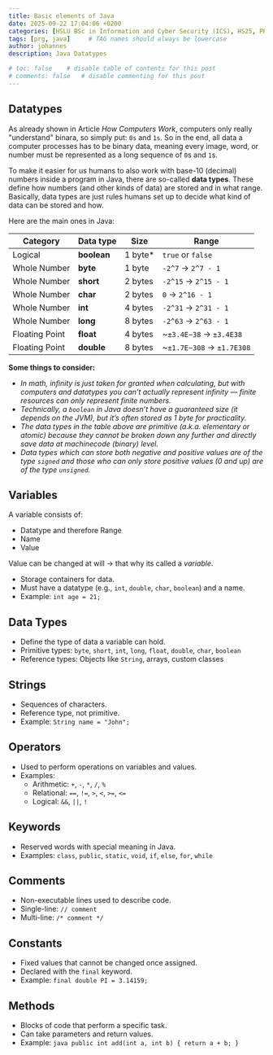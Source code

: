 ```yaml
---
title: Basic elements of Java
date: 2025-09-22 17:04:06 +0200
categories: [HSLU BSc in Information and Cyber Security (ICS), HS25, PRG]
tags: [prg, java]     # TAG names should always be lowercase
author: johannes
description: Java Datatypes

# toc: false    # disable table of contents for this post
# comments: false   # disable commenting for this post
---
```


## Datatypes

As already shown in Article *How Computers Work*, computers only really "understand" binara, so simply put: `0s` and `1s`. So in the end, all data a computer processes has to be binary data, meaning every image, word, or number must be represented as a long sequence of `0`s and `1`s.  

To make it easier for us humans to also work with base-10 (decimal) numbers inside a program in Java, there are so-called **data types**. These define how numbers (and other kinds of data) are stored and in what range. Basically, data types are just rules humans set up to decide what kind of data can be stored and how.

Here are the main ones in Java:

| Category       | Data type  | Size    | Range                      |
|----------------|------------|---------|----------------------------|
| Logical        | **boolean**| 1 byte* | `true` or `false`          |
| Whole Number   | **byte**   | 1 byte  | `-2^7` → `2^7 - 1`         |
| Whole Number   | **short**  | 2 bytes | `-2^15` → `2^15 - 1`       |
| Whole Number   | **char**   | 2 bytes | `0` → `2^16 - 1`           |
| Whole Number   | **int**    | 4 bytes | `-2^31` → `2^31 - 1`       |
| Whole Number   | **long**   | 8 bytes | `-2^63` → `2^63 - 1`       |
| Floating Point | **float**  | 4 bytes | ~`±3.4E−38` → `±3.4E38`    |
| Floating Point | **double** | 8 bytes | ~`±1.7E−308` → `±1.7E308`  |

**Some things to consider:**

- *In math, infinity is just taken for granted when calculating, but with computers and datatypes you can’t actually represent infinity — finite resources can only represent finite numbers.*
- *Technically, a `boolean` in Java doesn’t have a guaranteed size (it depends on the JVM), but it’s often stored as 1 byte for practicality.*
- *The data types in the table above are primitive (a.k.a. elementary or atomic) because they cannot be broken down any further and directly save data at machinecode (binary) level.*
- *Data types which can store both negative and positive values are of the type `signed` and those who can only store positive values (0 and up) are of the type `unsigned`.*

## Variables

A variable consists of:

- Datatype and therefore Range
- Name
- Value

Value can be changed at will -> that why its called a *variable*.

- Storage containers for data.
- Must have a datatype (e.g., `int`, `double`, `char`, `boolean`) and a name.
- Example: `int age = 21;`

## Data Types

- Define the type of data a variable can hold.
- Primitive types: `byte`, `short`, `int`, `long`, `float`, `double`, `char`, `boolean`
- Reference types: Objects like `String`, arrays, custom classes

## Strings

- Sequences of characters.
- Reference type, not primitive.
- Example: `String name = "John";`

## Operators

- Used to perform operations on variables and values.
- Examples:
  - Arithmetic: `+`, `-`, `*`, `/`, `%`
  - Relational: `==`, `!=`, `>`, `<`, `>=`, `<=`
  - Logical: `&&`, `||`, `!`

## Keywords

- Reserved words with special meaning in Java.
- Examples: `class`, `public`, `static`, `void`, `if`, `else`, `for`, `while`

## Comments

- Non-executable lines used to describe code.
- Single-line: `// comment`
- Multi-line: `/* comment */`

## Constants

- Fixed values that cannot be changed once assigned.
- Declared with the `final` keyword.
- Example: `final double PI = 3.14159;`

## Methods

- Blocks of code that perform a specific task.
- Can take parameters and return values.
- Example:
  `java
  public int add(int a, int b) {
      return a + b;
  }`
  